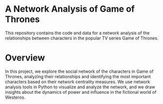 # A Network Analysis of Game of Thrones
This repository contains the code and data for a network analysis of the relationships between characters in the popular TV series Game of Thrones.

# Overview
In this project, we explore the social network of the characters in Game of Thrones, analyzing their relationships and identifying the most important characters based on their network centrality measures. We use network analysis tools in Python to visualize and analyze the network, and we draw insights about the dynamics of power and influence in the fictional world of Westeros.
